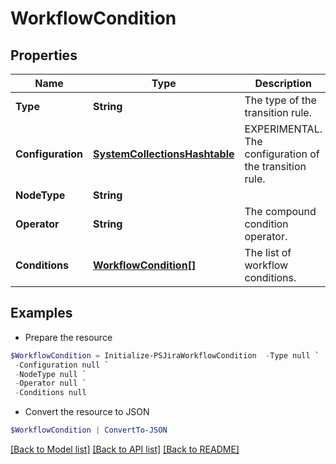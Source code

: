 # WorkflowCondition
## Properties

Name | Type | Description | Notes
------------ | ------------- | ------------- | -------------
**Type** | **String** | The type of the transition rule. | 
**Configuration** | [**SystemCollectionsHashtable**](.md) | EXPERIMENTAL. The configuration of the transition rule. | [optional] 
**NodeType** | **String** |  | 
**Operator** | **String** | The compound condition operator. | 
**Conditions** | [**WorkflowCondition[]**](WorkflowCondition.md) | The list of workflow conditions. | 

## Examples

- Prepare the resource
```powershell
$WorkflowCondition = Initialize-PSJiraWorkflowCondition  -Type null `
 -Configuration null `
 -NodeType null `
 -Operator null `
 -Conditions null
```

- Convert the resource to JSON
```powershell
$WorkflowCondition | ConvertTo-JSON
```

[[Back to Model list]](../README.md#documentation-for-models) [[Back to API list]](../README.md#documentation-for-api-endpoints) [[Back to README]](../README.md)

